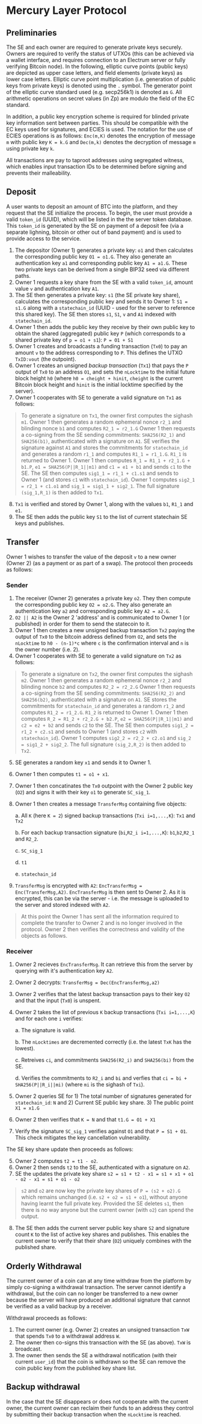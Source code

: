 # Mercury Layer Protocol

## Preliminaries

The SE and each owner are required to generate private keys securely. Owners are required to verify the status of UTXOs (this can be achieved via a wallet interface, and requires connection to an Electrum server or fully verifying Bitcoin node). In the following, elliptic curve points (public keys) are depicted as upper case letters, and field elements (private keys) as lower case letters. Elliptic curve point multiplication (i.e. generation of public keys from private keys) is denoted using the `.` symbol. The generator point of the elliptic curve standard used (e.g. secp256k1) is denoted as `G`. All arithmetic operations on secret values (in Zp) are modulo the field of the EC standard.  

In addition, a public key encryption scheme is required for blinded private key information sent between parties. This should be compatible with the EC keys used for signatures, and ECIES is used. The notation for the use of ECIES operations is as follows: `Enc(m,K)` denotes the encryption of message `m` with public key `K = k.G` and `Dec(m,k)` denotes the decryption of message `m` using private key `k`.

All transactions are pay to taproot addresses using segregated witness, which enables input transaction IDs to be determined before signing and prevents their malleability. 

## Deposit

A user wants to deposit an amount of BTC into the platform, and they request that the SE initialize the process. To begin, the user must provide a valid `token_id` (UUID), which will be listed in the the server token database. This `token_id` is generated by the SE on payment of a deposit fee (via a separate lighning, bitcoin or other out of band payment) and is used to provide access to the service. 

1. The depositor (Owner 1) generates a private key: `o1` and then calculates the corresponding public key `O1 = o1.G`. They also generate an authentication key `a1` and corresponding public key `A1 = a1.G`. These two private keys can be derived from a single BIP32 seed via different paths. 
2. Owner 1 requests a key share from the SE with a valid `token_id`, amount value `v` and authentication key `A1`. 
3. The SE then generates a private key: `s1` (the SE private key share), calculates the corresponding public key and sends it to Owner 1: `S1 = s1.G` along with a `statechain_id` (UUID - used for the server to reference this shared key). The SE then stores `s1`, `S1`, `v` and `A1` indexed with `statechain_id`. 
4. Owner 1 then adds the public key they receive by their own public key to obtain the shared (aggregated) public key `P` (which corresponds to a shared private key of `p = o1 + s1`): `P = O1 + S1`
5. Owner 1 creates and broadcasts a funding transaction (`Tx0`) to pay an amount `v` to the address corresponding to `P`. This defines the UTXO `TxID:vout` (the outpoint). 
6. Owner 1 creates an unsigned *backup transaction* (`Tx1`) that pays the `P` output of `Tx0` to an address `O1`, and sets the `nLocktime` to the initial future block height `h0` (where `h0 = cheight + hinit`, `cheight` is the current Bitcoin block height and `hinit` is the initial locktime specified by the server).
7. Owner 1 cooperates with SE to generate a valid signature on `Tx1` as follows:

> To generate a signature on `Tx1`, the owner first computes the sighash `m1`. 
> Owner 1 then generates a random ephemeral nonce `r2_1` and blinding nonce `b1` and computes `R2_1 = r2_1.G`
> Owner 1 then requests a co-signing from the SE sending commitments: `SHA256(R2_1)` and `SHA256(b1)`, authenticated with a signature on `A1`. 
> SE verifies the signature against `A1` and stores the commitments for `statechain_id` and generates a random `r1_1` and computes `R1_1 = r1_1.G`. `R1_1` is returned to Owner 1. 
> Owner 1 then computes `R_1 = R1_1 + r2_1.G + b1.P`, `e1 = SHA256(P||R_1||m1)` and `c1 = e1 + b1` and sends `c1` to the SE. 
> The SE then computes `sig1_1 = r1_1 + c1.s1` and sends to Owner 1 (and stores `c1` with `statechain_id`). 
> Owner 1 computes `sig2_1 = r2_1 + c1.o1` and `sig_1 = sig1_1 + sig2_1`. The full signature `(sig_1,R_1)` is then added to `Tx1`. 

8. `Tx1` is verified and stored by Owner 1, along with the values `b1`, `R1_1` and `e1`. 
9. The SE then adds the public key `S1` to the list of current statechain SE keys and publishes. 

## Transfer

Owner 1 wishes to transfer the value of the deposit `v` to a new owner (Owner 2) (as a payment or as part of a swap). The protocol then proceeds as follows:

### Sender

1. The receiver (Owner 2) generates a private key `o2`. They then compute the corresponding public key `O2 = o2.G`. They also generate an authentication key `a2` and corresponding public key `A2 = a2.G`.
2. `O2 || A2` is the Owner 2 'address' and is communicated to Owner 1 (or published) in order for them to send the statecoin to it.
3. Owner 1 then creates a new unsigned backup transaction `Tx2` paying the output of `Tx0` to the bitcoin address defined from `O2`, and sets the `nLocktime` to `h0 - (n-1)*c` where `c` is the confirmation interval and `n` is the owner number (i.e. 2). 
4. Owner 1 cooperates with SE to generate a valid signature on `Tx2` as follows:

> To generate a signature on `Tx2`, the owner first computes the sighash `m2`. 
> Owner 1 then generates a random ephemeral nonce `r2_2` and blinding nonce `b2` and computes `R2_2 = r2_2.G`
> Owner 1 then requests a co-signing from the SE sending commitments: `SHA256(R2_2)` and `SHA256(b2)`, authenticated with a signature on `A1`. 
> SE stores the commitments for `statechain_id` and generates a random `r1_2` and computes `R1_2 = r1_2.G`. `R1_2` is returned to Owner 1. 
> Owner 1 then computes `R_2 = R1_2 + r2_2.G + b2.P`, `e2 = SHA256(P||R_1||m1)` and `c2 = e2 + b2` and sends `c2` to the SE. 
> The SE then computes `sig1_2 = r1_2 + c2.s1` and sends to Owner 1 (and stores `c2` with `statechain_id`). 
> Owner 1 computes `sig2_2 = r2_2 + c2.o1` and `sig_2 = sig1_2 + sig2_2`. The full signature `(sig_2,R_2)` is then added to `Tx2`.

5. SE generates a random key `x1` and sends it to Owner 1. 
6. Owner 1 then computes `t1 = o1 + x1`. 
7. Owner 1 then concatinates the `Tx0` outpoint with the Owner 2 public key (`O2`) and signs it with their key `o1` to generate `SC_sig_1`. 
8. Owner 1 then creates a message `TransferMsg` containing five objects:
   
	a. All `K` (here `K = 2`) signed backup transactions (`Txi i=1,...,K`): `Tx1` and `Tx2`

	b. For each backup transaction signature (`bi`,`R2_i i=1,...,K`): `b1`,`b2`,`R2_1` and `R2_2`.

	c. `SC_sig_1`

	d. `t1`

	e. `statechain_id`

9. `TransferMsg` is encrypted with `A2`: `EncTransferMsg = Enc(TransferMsg,A2)`. `EncTransferMsg` is then sent to Owner 2. As it is encrypted, this can be via the server - i.e. the message is uploaded to the server and stored indexed with `A2`. 

> At this point the Owner 1 has sent all the information required to complete the transfer to Owner 2 and is no longer involved in the protocol. Owner 2 then verifies the correctness and validity of the objects as follows. 

### Receiver

1. Owner 2 recieves `EncTransferMsg`. It can retrieve this from the server by querying with it's authentication key `A2`.
2. Owner 2 decrypts: `TransferMsg = Dec(EncTransferMsg,a2)`
3. Owner 2 verifies that the latest backup transaction pays to their key `O2` and that the input (`Tx0`) is unspent. 
4. Owner 2 takes the list of previous `K` backup transactions (`Txi i=1,...,K`) and for each one `i` verifies:

	a. The signature is valid.

	b. The `nLocktimes` are decremented correctly (i.e. the latest `TxK` has the lowest).

	c. Retreives `ci`, and commitments `SHA256(R2_i)` and `SHA256(bi)` from the SE.

	d. Verifies the commitments to `R2_i` and `bi` and verfies that `ci = bi + SHA256(P||R_i||mi)` (where `mi` is the sighash of `Txi`).

5. Owner 2 queries SE for 1) The total number of signatures generated for `statechain_id`: `N` and 2) Current SE public key share. 3) The public point `X1 = x1.G`
6. Owner 2 then verifies that `K = N` and that `t1.G = O1 + X1`
7. Verify the signature `SC_sig_1` verifies against `O1` and that `P = S1 + O1`. This check mitigates the key cancellation vulnerability. 

The SE key share update then proceeds as follows:

5. Owner 2 computes `t2 = t1 - o2`. 
6. Owner 2 then sends `t2` to the SE, authenticated with a signature on `A2`. 
7. SE the updates the private key share `s2 = s1 + t2 - x1 = s1 + x1 + o1 - o2 - x1 = s1 + o1 - o2`

> `s2` and `o2` are now key the private key shares of `P = (s2 + o2).G` which remains unchanged (i.e. `s2 + o2 = s1 + o1`), without anyone having learnt the full private key. Provided the SE deletes `s1`, then there is no way anyone but the current owner (with `o2`) can spend the output.

8. The SE then adds the current server public key share `S2` and signature count `K` to the list of active key shares and publishes. This enables the current owner to verify that their share (`O2`) uniquely combines with the published share. 

## Orderly Withdrawal

The current owner of a coin can at any time withdraw from the platform by simply co-signing a withdrawal transaction. The server cannot identify a withdrawal, but the coin can no longer be transferred to a new owner because the server will have produced an additional signature that cannot be verified as a valid backup by a receiver. 

Withdrawal proceeds as follows:

1. The current owner (e.g. Owner 2) creates an unsigned transaction `TxW` that spends `Tx0` to a withdrawal address `W`.
2. The owner then co-signs this transaction with the SE (as above).  `TxW` is broadcast. 
3. The owner then sends the SE a withdrawal notification (with their current `user_id`) that the coin is withdrawn so the SE can remove the coin public key from the published key share list. 

## Backup withdrawal

In the case that the SE disappears or does not cooperate with the current owner, the current owner can reclaim their funds to an address they control by submitting their backup transaction when the `nLocktime` is reached. 
